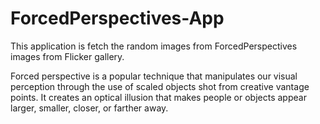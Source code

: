 # ForcedPerspectives-App
This application is fetch the random images from ForcedPerspectives images from Flicker gallery. 


Forced perspective is a popular technique that manipulates our visual perception through the use of scaled objects shot from creative vantage points. It creates an optical illusion that makes people or objects appear larger, smaller, closer, or farther away. 
